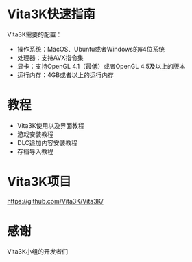 # Vita3K快速指南
Vita3K需要的配置： 
- 操作系统：MacOS、Ubuntu或者Windows的64位系统
- 处理器：支持AVX指令集
- 显卡：支持OpenGL 4.1（最低）或者OpenGL 4.5及以上的版本
- 运行内存：4GB或者以上的运行内存

# 教程
- Vita3K使用以及界面教程
- 游戏安装教程
- DLC追加内容安装教程
- 存档导入教程

# Vita3K项目
https://github.com/Vita3K/Vita3K/

# 感谢
Vita3K小组的开发者们
